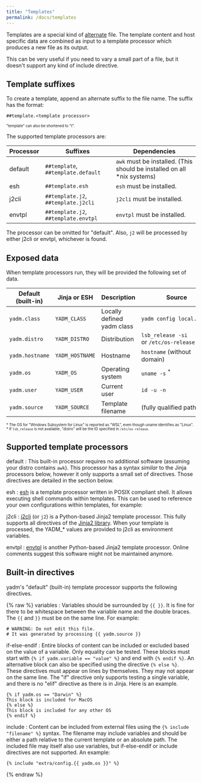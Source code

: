 ```yaml
---
title: "Templates"
permalink: /docs/templates
---
```

Templates are a special kind of [alternate](/docs/alternates) file. The template
content and host specific data are combined as input to a template processor
which produces a new file as its output.

This can be very useful if you need to vary a small part of a file, but it
doesn't support any kind of include directive.

## Template suffixes

To create a template, append an alternate suffix to the file name.
The suffix has the format:

    ##template.<template processor>

<sub><sup>
"template" can also be shortened to "t".
</sup></sub>

The supported template processors are:

| Processor | Suffixes                             | Dependencies                                                            |
| -         | -                                    | -                                                                       |
| default   | `##template`, `##template.default`   | `awk` must be installed. (This should be installed on all *nix systems) |
| esh       | `##template.esh`                     | `esh` must be installed.                                                |
| j2cli     | `##template.j2`, `##template.j2cli`  | `j2cli` must be installed.                                              |
| envtpl    | `##template.j2`, `##template.envtpl` | `envtpl` must be installed.                                             |

The processor can be omitted for "default".
Also, `j2` will be processed by either j2cli or envtpl, whichever is found.

## Exposed data

When template processors run, they will be provided the following set of data.


| Default (built-in) | Jinja or ESH    | Description                | Source                                         |
| -                  | -               | -                          | -                                              |
| `yadm.class`       | `YADM_CLASS`    | Locally defined yadm class | <code>yadm&nbsp;config&nbsp;local.class</code> |
| `yadm.distro`      | `YADM_DISTRO`   | Distribution               | <code>lsb_release&nbsp;&#8209;si</code><br/>or <code>/etc/os-release</code> |
| `yadm.hostname`    | `YADM_HOSTNAME` | Hostname                   | `hostname` (without domain)                    |
| `yadm.os`          | `YADM_OS`       | Operating system           | <code>uname&nbsp;&#8209;s</code> <sup>*</sup>  |
| `yadm.user`        | `YADM_USER`     | Current user               | <code>id&nbsp;&#8209;u&nbsp;&#8209;n</code>    |
| `yadm.source`      | `YADM_SOURCE`   | Template filename          | (fully qualified path)                         |

<sub><sup>*
The OS for "Windows Subsystem for Linux" is reported as "WSL", even though uname identifies as "Linux".
<br/>
*
If `lsb_release` is not available, "distro" will be the ID specified in `/etc/os-release`.
</sup></sub>

## Supported template processors

default
: This built-in processor requires no additional software (assuming your distro
contains `awk`). This processor has a syntax _similar_ to the Jinja processors
below, however it only supports a small set of directives. Those directives are
detailed in the section below.

esh
: [esh][esh] is a template processor written in POSIX compliant shell. It allows
executing shell commands within templates.  This  can  be used  to reference
your own configurations within templates, for example:

j2cli
: [j2cli][j2cli] (or `j2`) is a Python-based Jinja2 template processor. This
fully supports all directives of the [Jinja2 library][jinja]. When your template is
processed, the YADM_* values are provided to j2cli as environment variables.

envtpl
: [envtpl][envtpl] is another Python-based Jinja2 template processor. Online
comments suggest this software might not be maintained anymore.

## Built-in directives
yadm's "default" (built-in) template processor supports the following directives.

{% raw %}
variables
: Variables should be surrounded by `{{ }}`. It is fine for there to be
whitespace between the variable name and the double braces. The `{{` and
`}}` must be on the same line. For example:

```jinja
# WARNING: Do not edit this file.
# It was generated by processing {{ yadm.source }}
```

if-else-endif
: Entire blocks of content can be included or excluded based on the value of a
variable. Only equality can be tested. These blocks must start with
`{% if yadm.variable == "value" %}` and end with `{% endif %}`. An alternative
block can also be specified using the directive `{% else %}`. These directives
must appear on lines by themselves. They may not appear on the same line. The
"if" directive only supports testing a single variable, and there is no "elif"
directive as there is in Jinja. Here is an example.

```jinja
{% if yadm.os == "Darwin" %}
This block is included for MacOS
{% else %}
This block is included for any other OS
{% endif %}
```

include
: Content can be included from external files using the
`{% include "filename" %}` syntax. The filename may include variables and
should be either a path relative to the current template or an absolute
path. The included file may itself also use variables, but if-else-endif or
include directives are not supported. An example:

```jinja
{% include "extra/config.{{ yadm.os }}" %}
```

{% endraw %}

[envtpl]: https://github.com/andreasjansson/envtpl
[esh]: https://github.com/jirutka/esh
[j2cli]: https://github.com/kolypto/j2cli
[jinja]: https://jinja.palletsprojects.com
